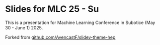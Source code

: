 # Slides for MLC 25 - Su

This is a presentation for Machine Learning Conference in Subotice (May 30 - June 1) 2025.

Forked from [github.com/AvencastF/slidev-theme-hep](https://github.com/AvencastF/slidev-theme-hep)
